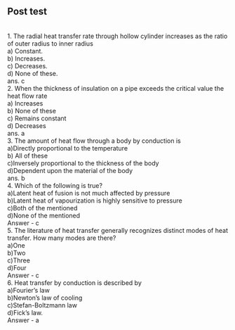 ## Post test

<br>
1. The radial heat transfer rate through hollow cylinder increases as the ratio of outer radius to inner radius

<br>
a) Constant.
<br>
b) Increases.
<br>
c) Decreases.
<br>
d) None of these.

<br>
ans. c

<br>
2. When the thickness of insulation on a pipe exceeds the critical value the heat flow rate
<br>
a) Increases
<br>
b) None of these
<br>
c) Remains constant
<br>
d) Decreases

<br>
ans. a

<br>
3. The amount of heat flow through a body by conduction is
<br>
a)Directly proportional to the temperature
<br>
b) All of these
<br>
c)Inversely proportional to the thickness of the body
<br>
d)Dependent upon the material of the body

<br>
ans. b

<br>
4. Which of the following is true?
<br>
a)Latent heat of fusion is not much affected by pressure 
<br>
b)Latent heat of vapourization is highly sensitive to pressure 
<br>
c)Both of the mentioned 
<br>
d)None of the mentioned  

<br>
Answer - c

<br>
5. The literature of heat transfer generally recognizes distinct modes of heat transfer. How many modes are there?
<br>
a)One 
<br>
b)Two 
<br>
c)Three
<br>
d)Four 

<br>
Answer - c

<br>
6. Heat transfer by conduction is described by
<br>
a)Fourier’s law
<br>
b)Newton’s law of cooling
<br>
c)Stefan-Boltzmann law
<br>
d)Fick’s law.

<br>
Answer - a
